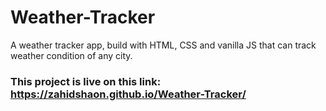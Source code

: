 # Weather-Tracker
A weather tracker app, build with HTML, CSS and vanilla JS that can track weather condition of any city.
### This project is live on this link: https://zahidshaon.github.io/Weather-Tracker/
